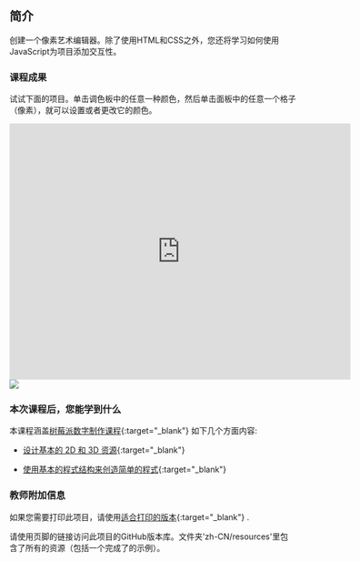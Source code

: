 ## 简介

创建一个像素艺术编辑器。除了使用HTML和CSS之外，您还将学习如何使用JavaScript为项目添加交互性。

### 课程成果

试试下面的项目。单击调色板中的任意一种颜色，然后单击面板中的任意一个格子（像素），就可以设置或者更改它的颜色。

<div class="trinket">
  <iframe src="https://trinket.io/embed/html/0e102a306b?outputOnly=true&start=result" width="600" height="450" frameborder="0" marginwidth="0" marginheight="0" allowfullscreen>
  </iframe>
  <img src="images/pixel-art-final.png">
</div>

### 本次课程后，您能学到什么

本课程涵盖[树莓派数字制作课程](http://rpf.io/curriculum){:target="_blank"} 如下几个方面内容:

+ [设计基本的 2D 和 3D 资源](https://www.raspberrypi.org/curriculum/design/creator){:target="_blank"}

+ [使用基本的程式结构来创造简单的程式](https://www.raspberrypi.org/curriculum/programming/creator){:target="_blank"}

### 教师附加信息

如果您需要打印此项目，请使用[适合打印的版本](https://projects.raspberrypi.org/zh-CN/projects/pixel-art/print){:target="_blank"} .

请使用页脚的链接访问此项目的GitHub版本库。文件夹'zh-CN/resources'里包含了所有的资源（包括一个完成了的示例）。